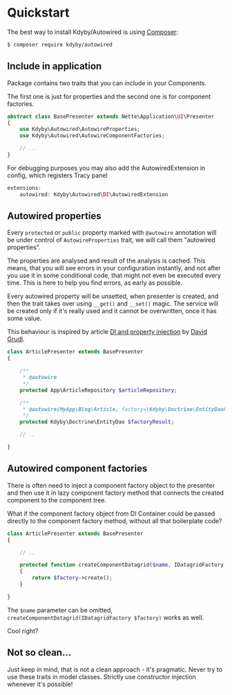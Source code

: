 Quickstart
==========


The best way to install Kdyby/Autowired is using  [Composer](http://getcomposer.org/):

```sh
$ composer require kdyby/autowired
```



Include in application
----------------------

Package contains two traits that you can include in your Components.

The first one is just for properties and the second one is for component factories.


```php
abstract class BasePresenter extends Nette\Application\UI\Presenter
{
	use Kdyby\Autowired\AutowireProperties;
	use Kdyby\Autowired\AutowireComponentFactories;

	// ...
}
```

For debugging purposes you may also add the AutowiredExtension in config, which registers Tracy panel


```php
extensions:
	autowired: Kdyby\Autowired\DI\AutowiredExtension
```



Autowired properties
--------------------

Every `protected` or `public` property marked with `@autowire` annotation will be under control of `AutowireProperties` trait, we will call them "autowired properties".

The properties are analysed and result of the analysis is cached. This means, that you will see errors in your configuration instantly, and not after you use it in some conditional code, that might not even be executed every time. This is here to help you find errors, as early as possible.

Every autowired property will be unsetted, when presenter is created, and then the trait takes over using `__get()` and `__set()` magic. The service will be created only if it's really used and it cannot be overwritten, once it has some value.

This behaviour is inspired by article [DI and property injection](http://phpfashion.com/di-a-property-injection) by [David Grudl](http://davidgrudl.com/).


```php
class ArticlePresenter extends BasePresenter
{

	/**
	 * @autowire
	 */
	protected App\ArticleRepository $articleRepository;

	/**
	 * @autowire(MyApp\Blog\Article, factory=\Kdyby\Doctrine\EntityDaoFactory)
	 */
	protected Kdyby\Doctrine\EntityDao $factoryResult;

	// ..

}
```



Autowired component factories
-----------------------------

There is often need to inject a component factory object to the presenter and then use it in lazy component factory method that connects the created component to the component tree.

What if the component factory object from DI Container could be passed directly to the component factory method, without all that boilerplate code?


```php
class ArticlePresenter extends BasePresenter
{

	// ..

	protected function createComponentDatagrid($name, IDatagridFactory $factory): My\Awesome\Datagrid
	{
		return $factory->create();
	}

}
```

The `$name` parameter can be omitted, `createComponentDatagrid(IDatagridFactory $factory)` works as well.

Cool right?


Not so clean...
---------------

Just keep in mind, that is not a clean approach - it's pragmatic. Never try to use these traits in model classes. Strictly use constructor injection whenever it's possible!
